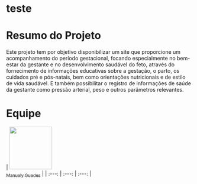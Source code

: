 # teste

# Resumo do Projeto
Este projeto tem por objetivo disponibilizar um site que proporcione um acompanhamento do período gestacional, focando especialmente no bem-estar da gestante e no desenvolvimento saudável do feto, através do fornecimento de informações educativas sobre a gestação, o parto, os cuidados pré e pós-natais, bem como orientações nutricionais e de estilo de vida saudável. E também possibilitar o registro de informações de saúde da gestante como pressão arterial, peso e outros parâmetros relevantes. 

#  Equipe
| [<img loading="lazy" src="https://avatars.githubusercontent.com/u/35576266?v=4" width=115><br><sub>Manuely Guedes</sub>](https://github.com/manuely32) | 
| :---: | :---: | :---: |
